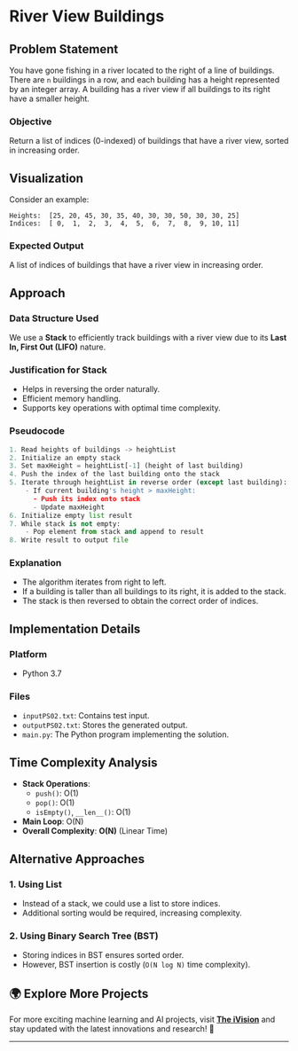 # River View Buildings

## Problem Statement
You have gone fishing in a river located to the right of a line of buildings. There are `n` buildings in a row, and each building has a height represented by an integer array. A building has a river view if all buildings to its right have a smaller height.

### Objective
Return a list of indices (0-indexed) of buildings that have a river view, sorted in increasing order.

## Visualization
Consider an example:

```
Heights:  [25, 20, 45, 30, 35, 40, 30, 30, 50, 30, 30, 25]
Indices:  [ 0,  1,  2,  3,  4,  5,  6,  7,  8,  9, 10, 11]
```

### Expected Output
A list of indices of buildings that have a river view in increasing order.

## Approach
### **Data Structure Used**
We use a **Stack** to efficiently track buildings with a river view due to its **Last In, First Out (LIFO)** nature.

### **Justification for Stack**
- Helps in reversing the order naturally.
- Efficient memory handling.
- Supports key operations with optimal time complexity.

### **Pseudocode**
```python
1. Read heights of buildings -> heightList
2. Initialize an empty stack
3. Set maxHeight = heightList[-1] (height of last building)
4. Push the index of the last building onto the stack
5. Iterate through heightList in reverse order (except last building):
    - If current building's height > maxHeight:
      - Push its index onto stack
      - Update maxHeight
6. Initialize empty list result
7. While stack is not empty:
    - Pop element from stack and append to result
8. Write result to output file
```

### **Explanation**
- The algorithm iterates from right to left.
- If a building is taller than all buildings to its right, it is added to the stack.
- The stack is then reversed to obtain the correct order of indices.

## Implementation Details
### **Platform**
- Python 3.7

### **Files**
- `inputPS02.txt`: Contains test input.
- `outputPS02.txt`: Stores the generated output.
- `main.py`: The Python program implementing the solution.

## Time Complexity Analysis
- **Stack Operations**:
  - `push()`: O(1)
  - `pop()`: O(1)
  - `isEmpty()`, `__len__()`: O(1)
- **Main Loop**: O(N)
- **Overall Complexity**: **O(N)** (Linear Time)

## Alternative Approaches
### **1. Using List**
- Instead of a stack, we could use a list to store indices.
- Additional sorting would be required, increasing complexity.

### **2. Using Binary Search Tree (BST)**
- Storing indices in BST ensures sorted order.
- However, BST insertion is costly (`O(N log N)` time complexity).

## 🌍 Explore More Projects  
For more exciting machine learning and AI projects, visit **[The iVision](https://theivision.wordpress.com/)** and stay updated with the latest innovations and research! 🚀  

---
